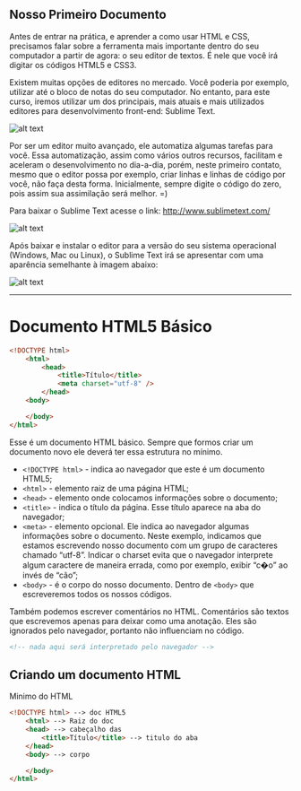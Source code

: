 ## Nosso Primeiro Documento

Antes de entrar na prática, e aprender a como usar HTML e CSS, precisamos falar sobre a ferramenta mais importante dentro do seu computador a partir de agora: o seu editor de textos. É nele que você irá digitar os códigos HTML5 e CSS3.

Existem muitas opções de editores no mercado. Você poderia por exemplo, utilizar até o bloco de notas do seu computador. No entanto, para este curso, iremos utilizar um dos principais, mais atuais e mais utilizados editores para desenvolvimento front-end: Sublime Text.

![alt text](./img/aula3/1.png " ")

Por ser um editor muito avançado, ele automatiza algumas tarefas para você. Essa automatização, assim como vários outros recursos, facilitam e aceleram o desenvolvimento no dia-a-dia, porém, neste primeiro contato, mesmo que o editor possa por exemplo, criar linhas e linhas de código por você, não faça desta forma. Inicialmente, sempre digite o código do zero, pois assim sua assimilação será melhor. =)

Para baixar o Sublime Text acesse o link: http://www.sublimetext.com/

![alt text](./img/aula3/2.png " ")

Após baixar e instalar o editor para a versão do seu sistema operacional (Windows, Mac ou Linux), o Sublime Text irá se apresentar com uma aparência semelhante à imagem abaixo:

![alt text](./img/aula3/3.png " ")

---

# Documento HTML5 Básico

```html
<!DOCTYPE html>
    <html>
        <head>
            <title>Título</title>
            <meta charset="utf-8" />
        </head>
    <body>

    </body>
</html>
```

Esse é um documento HTML básico. Sempre que formos criar um documento novo ele deverá ter essa estrutura no mínimo.

- `<!DOCTYPE html>` - indica ao navegador que este é um documento HTML5;
- `<html>` - elemento raiz de uma página HTML;
- `<head>` - elemento onde colocamos informações sobre o documento;
- `<title>` - indica o título da página. Esse título aparece na aba do navegador;
- `<meta>` - elemento opcional. Ele indica ao navegador algumas informações sobre o documento. Neste exemplo, indicamos que estamos escrevendo nosso documento com um grupo de caracteres chamado “utf-8”. Indicar o charset evita que o navegador interprete algum caractere de maneira errada, como por exemplo, exibir “c�o” ao invés de “cão”;
- `<body>` - é o corpo do nosso documento.
Dentro de `<body>` que escreveremos todos os nossos códigos.

Também podemos escrever comentários no HTML. Comentários são textos que escrevemos apenas para deixar como uma anotação. Eles são ignorados pelo navegador, portanto não influenciam no código.

```html
<!-- nada aqui será interpretado pelo navegador -->
```

## Criando um documento HTML

Minimo do HTML

```html
<!DOCTYPE html> --> doc HTML5
    <html> --> Raiz do doc
    <head> --> cabeçalho das 
        <title>Título</title> --> titulo do aba
    </head>
    <body> --> corpo

    </body>
</html>
```